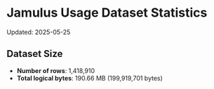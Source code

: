 # Jamulus Usage Dataset Statistics

Updated: 2025-05-25

## Dataset Size
- **Number of rows**: 1,418,910
- **Total logical bytes**: 190.66 MB (199,919,701 bytes)
